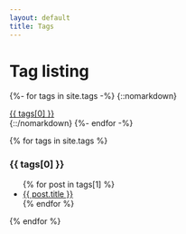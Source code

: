 ```yaml
---
layout: default
title: Tags
---
```


<!-- Begin code @ tags/index.md -->

# Tag listing

{%- for tags in site.tags -%}
{::nomarkdown}
<div class="container">
  <a href="#{{ tags[0] }}"<h3 style="display:inline;">{{ tags[0] }}</h3></a>
</div>
{::/nomarkdown}
{%- endfor -%}

{% for tags in site.tags %}
  <h3>{{ tags[0] }}</h3>
  <ul>
    {% for post in tags[1] %}
      <li><a href="{{ post.url| relative_url }}">{{ post.title }}</a></li>
    {% endfor %}
  </ul>
{% endfor %}

<!-- End code @ tags/index.md -->
